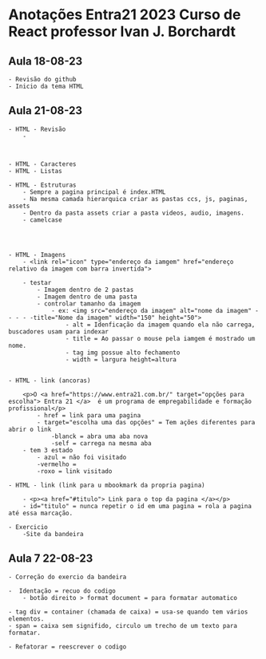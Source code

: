 # Anotações Entra21 2023 Curso de React professor Ivan J. Borchardt

## Aula 18-08-23

    - Revisão do github
    - Inicio da tema HTML

## Aula 21-08-23

    - HTML - Revisão
        -



    - HTML - Caracteres
    - HTML - Listas

    - HTML - Estruturas
        - Sempre a pagina principal é index.HTML
        - Na mesma camada hierarquica criar as pastas ccs, js, paginas, assets
        - Dentro da pasta assets criar a pasta videos, audio, imagens.
        - camelcase




    - HTML - Imagens
        - <link rel="icon" type="endereço da iamgem" href="endereço relativo da imagem com barra invertida">

        - testar
            - Imagem dentro de 2 pastas
            - Imagem dentro de uma pasta
            - controlar tamanho da imagem
                - ex: <img src="endereço da imagem" alt="nome da imagem" - - - - -title="Nome da imagem" width="150" height="50">
                    - alt = Idenficação da imagem quando ela não carrega, buscadores usam para indexar
                    - title = Ao passar o mouse pela iamgem é mostrado um nome.
                    - tag img possue alto fechamento
                    - width = largura height=altura


    - HTML - link (ancoras)

        <p>O <a href="https://www.entra21.com.br/" target="opções para escolha"> Entra 21 </a>  é um programa de empregabilidade e formação profissional</p>
            - href = link para uma pagina
            - target="escolha uma das opções" = Tem ações diferentes para abrir o link
                -blanck = abra uma aba nova
                -self = carrega na mesma aba
        - tem 3 estado
            - azul = não foi visitado
            -vermelho =
            -roxo = link visitado

    - HTML - link (link para u mbookmark da propria pagina)

        - <p><a href="#titulo"> Link para o top da pagina </a></p>
        - id="titulo" = nunca repetir o id em uma pagina = rola a pagina até essa marcação.

    - Exercicio
        -Site da bandeira

## Aula 7 22-08-23

    - Correção do exercio da bandeira

    -  Identação = recuo do codigo
        - botão direito > format document = para formatar automatico

    - tag div = container (chamada de caixa) = usa-se quando tem vários elementos.
    - span = caixa sem signifido, circulo um trecho de um texto para formatar.

    - Refatorar = reescrever o codigo